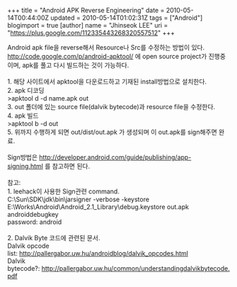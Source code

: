 +++
title = "Android APK Reverse Engineering"
date = 2010-05-14T00:44:00Z
updated = 2010-05-14T01:02:31Z
tags = ["Android"]
blogimport = true 
[author]
	name = "Jhinseok LEE"
	uri = "https://plus.google.com/112335443268320557512"
+++

Android apk file을 reverse해서 Resource나 Src를 수정하는 방법이 있다.<br /><a href="http://code.google.com/p/android-apktool/">http://code.google.com/p/android-apktool/</a>&nbsp;에 open source project가 진행중이며, apk를 풀고 다시 빌드하는 것이 가능하다.<br /><br />1. 해당 사이트에서 apktool을 다운로드하고 기재된 install방법으로 설치한다.<br />2. apk 디코딩<br />&gt;apktool d -d name.apk out<br />3. out 폴더에 있는 source file(dalvik bytecode)과 resource file을 수정한다.<br />4. apk 빌드<br />&gt;apktool b -d out<br />5. 위까지 수행하게 되면 out/dist/out.apk 가 생성되며 이 out.apk를 sign해주면 완료.<br /><br />Sign방법은&nbsp;<a href="http://developer.android.com/guide/publishing/app-signing.html">http://developer.android.com/guide/publishing/app-signing.html</a>&nbsp;를 참고하면 된다.<br /><br />참고:<br />1. leehack이 사용한 Sign관련 command.<br />C:\Sun\SDK\jdk\bin\jarsigner -verbose -keystore E:\Works\Android\Android_2.1_Library\debug.keystore out.apk androiddebugkey<br />password: android<br /><br />2. Dalvik Byte 코드에 관련된 문서.<br />Dalvik opcode list:&nbsp;<a href="http://pallergabor.uw.hu/androidblog/dalvik_opcodes.html">http://pallergabor.uw.hu/androidblog/dalvik_opcodes.html</a><br />Dalvik bytecode?:&nbsp;<a href="http://pallergabor.uw.hu/common/understandingdalvikbytecode.pdf">http://pallergabor.uw.hu/common/understandingdalvikbytecode.pdf</a><br /><div><br /></div>
